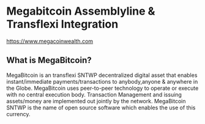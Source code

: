 Megabitcoin Assemblyline & Transflexi Integration
=====================================



https://www.megacoinwealth.com

What is MegaBitcoin?
----------------

MegaBitcoin is an transflexi SNTWP decentralized digital asset that enables instant/immediate payments/transactions to
anybody,anyone & anywhere in the Globe. MegaBitcoin uses peer-to-peer technology to operate or execute
with no central execution body. Transaction Management and issuing assets/money are implemented 
out jointly  by the network. MegaBitcoin SNTWP is the name of open source
software which enables the use of this currency.


